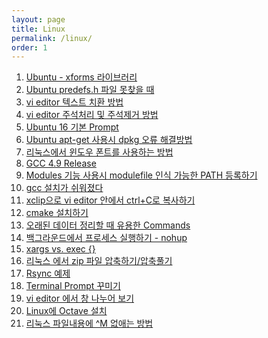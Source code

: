 ```yaml
---
layout: page
title: Linux
permalink: /linux/
order: 1
---
```


1. [Ubuntu - xforms 라이브러리][1]
1. [Ubuntu predefs.h 파일 못찾을 때][2]
1. [vi editor 텍스트 치환 방법][3]
1. [vi editor 주석처리 및 주석제거 방법][4]
1. [Ubuntu 16 기본 Prompt][5]
1. [Ubuntu apt-get 사용시 dpkg 오류 해결방법][6]
1. [리눅스에서 윈도우 폰트를 사용하는 방법][7]
1. [GCC 4.9 Release][8]
1. [Modules 기능 사용시 modulefile 인식 가능한 PATH 등록하기][9]
1. [gcc 설치가 쉬워졌다][10]
1. [xclip으로 vi editor 안에서 ctrl+C로 복사하기][11]
 1. [cmake 설치하기][12]
1. [오래된 데이터 정리할 때 유용한 Commands][13]
1. [백그라운드에서 프로세스 실행하기 - nohup][14]
1. [xargs vs. exec {}][15]
1. [리눅스 에서 zip 파일 압축하기/압축풀기][16]
1. [Rsync 예제][17]
1. [Terminal Prompt 꾸미기][18]
1. [vi editor 에서 창 나누어 보기][19]
1. [Linux에 Octave 설치][20]
1. [리눅스 파일내용에 ^M 없애는 방법][21]

[1]:	http://nodolee.github.io/2016/09/09/xforms_library/ "Ubuntu - xforms 라이브러리"
[2]:	http://nodolee.github.io/2016/09/07/Ubuntu_predefs/ "Ubuntu predefs.h 파일 못찾을 때"
[3]:	http://nodolee.github.io/2016/09/04/VIM_replace_text/ "vi editor 텍스트 치환 방법"
[4]:	http://nodolee.github.io/2016/09/03/vim_comment/ "vi editor 주석처리 및 주석제거 방법"
[5]:	http://nodolee.github.io/2016/08/31/Ubuntu-PS1/
[6]:	http://nodolee.github.io/2016/08/31/Ubuntu_dpkg/
[7]:	http://nodolee.github.io/2016/08/30/Font_Linux/
[8]:	http://nodolee.github.io/2016/08/03/GCC49-release/
[9]:	http://nodolee.github.io/2015/12/08/modulefile/ "Modules 기능 사용시 modulefile 인식 가능한 PATH 등록하기"
[10]:	http://nodolee.github.io/2015/12/03/gcc-installation/
[11]:	http://nodolee.github.io/2015/11/05/vim-ctrlCcopy/
[12]:	http://nodolee.github.io/2015/10/20/Find-oldfiles/
[13]:	http://nodolee.github.io/2015/10/20/Find-oldfiles/
[14]:	http://nodolee.github.io/2015/10/11/nohup/
[15]:	http://nodolee.github.io/2015/09/05/xargs-exec/
[16]:	http://nodolee.github.io/2015/07/10/Linux_Zip/
[17]:	http://nodolee.github.io/2015/07/10/Rsync_Examples/
[18]:	http://nodolee.github.io/2015/07/02/Termial_Prompt/
[19]:	http://nodolee.github.io/2015/06/18/vim_window_split/ "vi editor 에서 창 나누어 보기"
[20]:	Linux%EC%97%90%20Octave%20%EC%84%A4%EC%B9%98
[21]:	http://nodolee.github.io/2012/06/27/removeM/